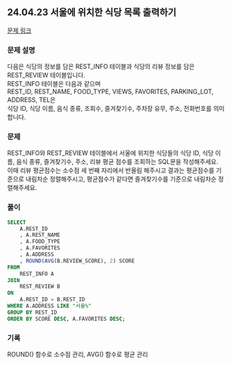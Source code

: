 ## 24.04.23 서울에 위치한 식당 목록 출력하기

[문제 링크](https://school.programmers.co.kr/learn/courses/30/lessons/131118)
### 문제 설명
다음은 식당의 정보를 담은 REST_INFO 테이블과 식당의 리뷰 정보를 담은 REST_REVIEW 테이블입니다.  
REST_INFO 테이블은 다음과 같으며   
REST_ID, REST_NAME, FOOD_TYPE, VIEWS, FAVORITES, PARKING_LOT, ADDRESS, TEL은  
식당 ID, 식당 이름, 음식 종류, 조회수, 즐겨찾기수, 주차장 유무, 주소, 전화번호를 의미합니다.  

### 문제
REST_INFO와 REST_REVIEW 테이블에서 서울에 위치한 식당들의 식당 ID, 식당 이름, 음식 종류, 즐겨찾기수, 주소, 리뷰 평균 점수를 조회하는 SQL문을 작성해주세요.  
이때 리뷰 평균점수는 소수점 세 번째 자리에서 반올림 해주시고 결과는 평균점수를 기준으로 내림차순 정렬해주시고, 평균점수가 같다면 즐겨찾기수를 기준으로 내림차순 정렬해주세요.

### 풀이
```sql
SELECT
    A.REST_ID
    , A.REST_NAME
    , A.FOOD_TYPE
    , A.FAVORITES
    , A.ADDRESS
    , ROUND(AVG(B.REVIEW_SCORE), 2) SCORE
FROM 
    REST_INFO A
JOIN
    REST_REVIEW B
ON
    A.REST_ID = B.REST_ID
WHERE A.ADDRESS LIKE "서울%" 
GROUP BY REST_ID
ORDER BY SCORE DESC, A.FAVORITES DESC;
```

### 기록
ROUND() 함수로 소수점 관리, AVG() 함수로 평균 관리
